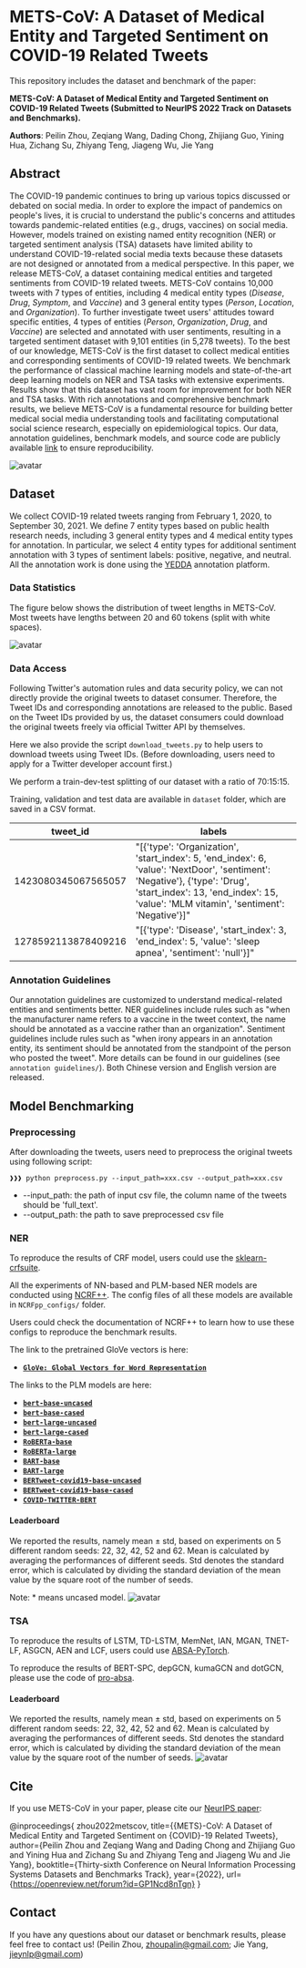 # METS-CoV: A Dataset of Medical Entity and Targeted Sentiment on COVID-19 Related Tweets

This repository includes the dataset and benchmark of the paper:

**METS-CoV: A Dataset of Medical Entity and Targeted Sentiment on COVID-19 Related Tweets (Submitted to NeurIPS 2022 Track on Datasets and Benchmarks).**

**Authors**: Peilin Zhou, Zeqiang Wang, Dading Chong, Zhijiang Guo, Yining Hua, Zichang Su, Zhiyang Teng, Jiageng Wu, Jie Yang


## Abstract
The COVID-19 pandemic continues to bring up various topics discussed or debated on social media. 
In order to explore the impact of pandemics on people's lives, it is crucial to understand the public's concerns and attitudes towards pandemic-related entities (e.g., drugs, vaccines) on social media. 
However, models trained on existing named entity recognition (NER) or targeted sentiment analysis (TSA) datasets have limited ability to understand COVID-19-related social media texts because these datasets are not designed or annotated from a medical perspective. 
In this paper, we release METS-CoV, a dataset containing medical entities and targeted sentiments from COVID-19 related tweets. 
METS-CoV contains 10,000 tweets with 7 types of entities, including 4 medical entity types (_Disease_, _Drug_, _Symptom_, and _Vaccine_) and 3 general entity types (_Person_, _Location_, and _Organization_). 
To further investigate tweet users' attitudes toward specific entities, 4 types of entities (_Person_, _Organization_, _Drug_, and _Vaccine_) are selected and annotated with user sentiments, resulting in a targeted sentiment dataset with 9,101 entities (in 5,278 tweets). 
To the best of our knowledge, METS-CoV is the first dataset to collect medical entities and corresponding sentiments of COVID-19 related tweets. 
We benchmark the performance of classical machine learning models and state-of-the-art deep learning models on NER and TSA tasks with extensive experiments. 
Results show that this dataset has vast room for improvement for both NER and TSA tasks. 
With rich annotations and comprehensive benchmark results, we believe METS-CoV is a fundamental resource for building better medical social media understanding tools and facilitating computational social science research, especially on epidemiological topics. 
Our data, annotation guidelines, benchmark models, and source code are publicly available [link](https://github.com/YLab-Open/METS-CoV) to ensure reproducibility.

![avatar](figs/tweet_annotation_sample.png)

## Dataset

We collect COVID-19 related tweets ranging from February 1, 2020, to September 30, 2021.
We define 7 entity types based on public health research needs, including 3 general entity types and 4 medical entity types for annotation. 
In particular, we select 4 entity types for additional sentiment annotation with 3 types of sentiment labels: positive, negative, and neutral. 
All the annotation work is done using the [YEDDA](https://github.com/jiesutd/YEDDA) annotation platform.

### Data Statistics
The figure below shows the distribution of tweet lengths in METS-CoV.
Most tweets have lengths between 20 and 60 tokens (split with white spaces). 


![avatar](figs/data_len_distribution.png)

### Data Access
Following Twitter's automation rules and data security policy, we can not directly provide the original tweets to dataset consumer. 
Therefore, the Tweet IDs and corresponding annotations are released to the public. 
Based on the Tweet IDs provided by us, the dataset consumers could download the original tweets freely via official Twitter API by themselves.

Here we also provide the script `download_tweets.py` to help users to download tweets using Tweet IDs. (Before downloading, users need to apply for a Twitter developer account first.)

We perform a train-dev-test splitting of our dataset with a ratio of 70:15:15.

Training, validation and test data are available in `dataset` folder, which are saved in a CSV format.

| tweet_id            | labels                                                                                                                                                                                                                                                                                                                           |
|---------------------|----------------------------------------------------------------------------------------------------------------------------------------------------------------------------------------------------------------------------------------------------------------------------------------------------------------------------------|
| 1423080345067565057 |  "[{'type': 'Organization', 'start_index': 5, 'end_index': 6, 'value': 'NextDoor', 'sentiment': 'Negative'}, {'type': 'Drug', 'start_index': 13, 'end_index': 15, 'value': 'MLM vitamin', 'sentiment': 'Negative'}]"
| 1278592113878409216 |  "[{'type': 'Disease', 'start_index': 3, 'end_index': 5, 'value': 'sleep apnea', 'sentiment': 'null'}]"

### Annotation Guidelines

Our annotation guidelines are customized to understand medical-related entities and sentiments better. NER guidelines include rules such as "when the manufacturer name refers to a vaccine in the tweet context, the name should be annotated as a vaccine rather than an organization". Sentiment guidelines include rules such as "when irony appears in an annotation entity, its sentiment should be annotated from the standpoint of the person who posted the tweet". 
More details can be found in our guidelines (see `annotation guidelines/`).  Both Chinese version and English version are released.



## Model Benchmarking 

### Preprocessing
After downloading the tweets, users need to preprocess the original tweets using following script:
```console
❱❱❱ python preprocess.py --input_path=xxx.csv --output_path=xxx.csv
```
* --input_path: the path of input csv file, the column name of the tweets should be 'full_text'.
* --output_path: the path to save preprocessed csv file

### NER
To reproduce the results of CRF model, users could use the [sklearn-crfsuite](https://sklearn-crfsuite.readthedocs.io/en/latest/).

All the experiments of NN-based and PLM-based NER models are conducted using [NCRF++]().
The config files of all these models are available in `NCRFpp_configs/` folder.

Users could check the documentation of NCRF++ to learn how to use these configs to reproduce the  benchmark results.

The link to the pretrained GloVe vectors is here:
* **[`GloVe: Global Vectors for Word Representation`](https://github.com/stanfordnlp/GloVe)**

The links to the PLM models are here:

* **[`bert-base-uncased`](https://huggingface.co/bert-base-uncased)**
* **[`bert-base-cased`](https://huggingface.co/bert-base-cased)**
* **[`bert-large-uncased`](https://huggingface.co/bert-large-uncased)**
* **[`bert-large-cased`](https://huggingface.co/bert-large-cased)**
* **[`RoBERTa-base`](https://huggingface.co/roberta-base)**
* **[`RoBERTa-large`](https://huggingface.co/roberta-large)**
* **[`BART-base`](https://huggingface.co/facebook/bart-base)**
* **[`BART-large`](https://huggingface.co/facebook/bart-large)**
* **[`BERTweet-covid19-base-uncased`](https://huggingface.co/vinai/bertweet-covid19-base-uncased)**
* **[`BERTweet-covid19-base-cased`](https://huggingface.co/vinai/bertweet-covid19-base-cased)**
* **[`COVID-TWITTER-BERT`](https://huggingface.co/digitalepidemiologylab/covid-twitter-bert-v2)**

#### Leaderboard
We reported the results, namely mean ± std, based on experiments on 5 different random seeds: 22, 32, 42, 52 and 62. Mean is calculated by averaging the performances of different seeds. Std denotes the standard error, which is calculated by dividing the standard deviation of the mean value by the square root of the number of seeds.

Note: * means uncased model.
![avatar](figs/ner_performance.jpg)
### TSA

To reproduce the results of LSTM, TD-LSTM, MemNet, IAN, MGAN, TNET-LF, ASGCN, AEN and LCF,  users could use [ABSA-PyTorch](https://github.com/songyouwei/ABSA-PyTorch).

To reproduce the results of BERT-SPC, depGCN, kumaGCN and dotGCN, please use the code of [pro-absa](https://github.com/zeeeyang/pro-absa).



#### Leaderboard
We reported the results, namely mean ± std, based on experiments on 5 different random seeds: 22, 32, 42, 52 and 62. Mean is calculated by averaging the performances of different seeds. Std denotes the standard error, which is calculated by dividing the standard deviation of the mean value by the square root of the number of seeds.
![avatar](figs/tsa_performance.png)

## Cite

If you use METS-CoV in your paper, please cite our [NeurIPS paper](https://openreview.net/pdf?id=GP1Ncd8nTgn):

@inproceedings{
  zhou2022metscov,
  title={{METS}-CoV: A Dataset of Medical Entity and Targeted Sentiment on {COVID}-19 Related Tweets},
  author={Peilin Zhou and Zeqiang Wang and Dading Chong and Zhijiang Guo and Yining Hua and Zichang Su and Zhiyang Teng and Jiageng Wu and Jie Yang},
  booktitle={Thirty-sixth Conference on Neural Information Processing Systems Datasets and Benchmarks Track},
  year={2022},
  url={https://openreview.net/forum?id=GP1Ncd8nTgn}
}
    
## Contact

If you have any questions about our dataset or benchmark results, please feel free to contact us!
(Peilin Zhou, zhoupalin@gmail.com; Jie Yang, jieynlp@gmail.com)
